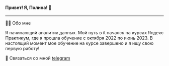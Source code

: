#### Привет! Я, Полина! 👋
---
:woman_technologist: Обо мне


Я начинающий аналитик данных. Мой путь в it начался на курсах Яндекс Практикум, где я прошла обучение с октября 2022 по июнь 2023. В настоящий момент мое обучение на курсе завершено и я ищу свою первую работу!


💬 Связаться со мной [telegram](https://t.me/Polina_ili_da)


